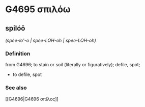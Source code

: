 # G4695 σπιλόω

## spilóō

_(spee-lo'-o | spee-LOH-oh | spee-LOH-oh)_

### Definition

from G4696; to stain or soil (literally or figuratively); defile, spot; 

- to defile, spot

### See also

[[G4696|G4696 σπίλος]]
